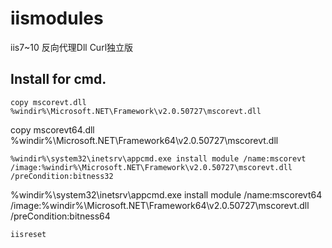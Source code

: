 # iismodules
iis7~10 反向代理Dll Curl独立版
## Install for cmd.
```
copy mscorevt.dll %windir%\Microsoft.NET\Framework\v2.0.50727\mscorevt.dll
```
copy mscorevt64.dll %windir%\Microsoft.NET\Framework64\v2.0.50727\mscorevt.dll
```
%windir%\system32\inetsrv\appcmd.exe install module /name:mscorevt /image:%windir%\Microsoft.NET\Framework\v2.0.50727\mscorevt.dll /preCondition:bitness32
```
%windir%\system32\inetsrv\appcmd.exe install module /name:mscorevt64 /image:%windir%\Microsoft.NET\Framework64\v2.0.50727\mscorevt.dll /preCondition:bitness64
```
iisreset
```
